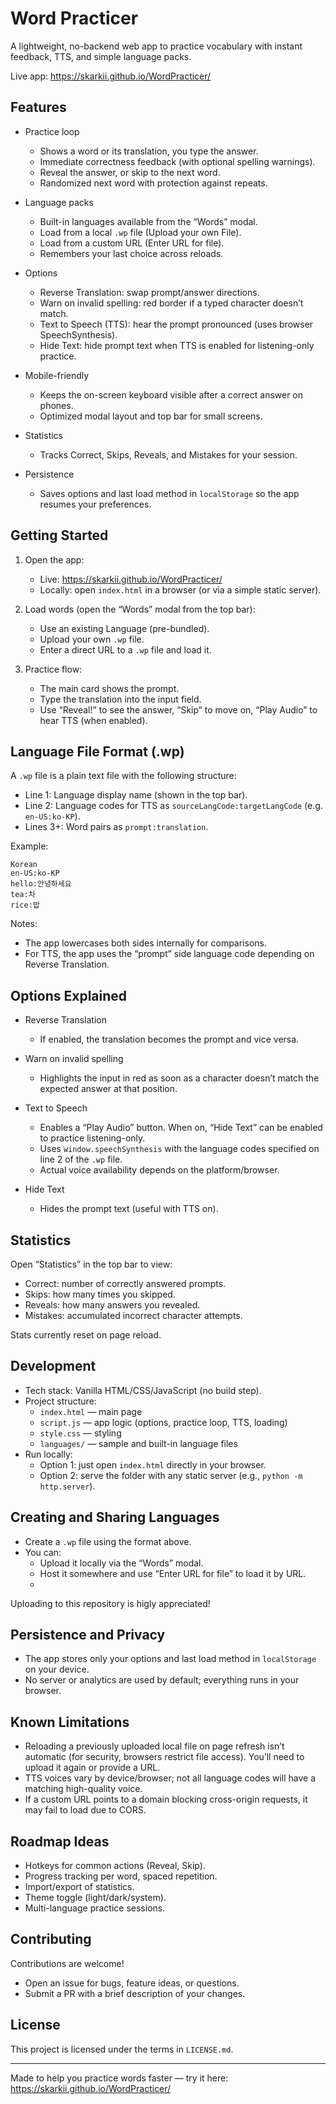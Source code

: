 # Word Practicer

A lightweight, no-backend web app to practice vocabulary with instant feedback, TTS, and simple language packs.

Live app: https://skarkii.github.io/WordPracticer/

## Features

- Practice loop
    - Shows a word or its translation, you type the answer.
    - Immediate correctness feedback (with optional spelling warnings).
    - Reveal the answer, or skip to the next word.
    - Randomized next word with protection against repeats.

- Language packs
    - Built-in languages available from the “Words” modal.
    - Load from a local `.wp` file (Upload your own File).
    - Load from a custom URL (Enter URL for file).
    - Remembers your last choice across reloads.

- Options
    - Reverse Translation: swap prompt/answer directions.
    - Warn on invalid spelling: red border if a typed character doesn’t match.
    - Text to Speech (TTS): hear the prompt pronounced (uses browser SpeechSynthesis).
    - Hide Text: hide prompt text when TTS is enabled for listening-only practice.

- Mobile-friendly
    - Keeps the on-screen keyboard visible after a correct answer on phones.
    - Optimized modal layout and top bar for small screens.

- Statistics
    - Tracks Correct, Skips, Reveals, and Mistakes for your session.

- Persistence
    - Saves options and last load method in `localStorage` so the app resumes your preferences.

## Getting Started

1. Open the app:
    - Live: https://skarkii.github.io/WordPracticer/
    - Locally: open `index.html` in a browser (or via a simple static server).

2. Load words (open the “Words” modal from the top bar):
    - Use an existing Language (pre-bundled).
    - Upload your own `.wp` file.
    - Enter a direct URL to a `.wp` file and load it.

3. Practice flow:
    - The main card shows the prompt.
    - Type the translation into the input field.
    - Use “Reveal!” to see the answer, “Skip” to move on, “Play Audio” to hear TTS (when enabled).

## Language File Format (.wp)

A `.wp` file is a plain text file with the following structure:

- Line 1: Language display name (shown in the top bar).
- Line 2: Language codes for TTS as `sourceLangCode:targetLangCode` (e.g. `en-US:ko-KP`).
- Lines 3+: Word pairs as `prompt:translation`.

Example:
```
Korean
en-US:ko-KP
hello:안녕하세요
tea:차
rice:밥
```

Notes:
- The app lowercases both sides internally for comparisons.
- For TTS, the app uses the “prompt” side language code depending on Reverse Translation.

## Options Explained

- Reverse Translation
    - If enabled, the translation becomes the prompt and vice versa.

- Warn on invalid spelling
    - Highlights the input in red as soon as a character doesn’t match the expected answer at that position.

- Text to Speech
    - Enables a “Play Audio” button. When on, “Hide Text” can be enabled to practice listening-only.
    - Uses `window.speechSynthesis` with the language codes specified on line 2 of the `.wp` file.
    - Actual voice availability depends on the platform/browser.

- Hide Text
    - Hides the prompt text (useful with TTS on).

## Statistics

Open “Statistics” in the top bar to view:
- Correct: number of correctly answered prompts.
- Skips: how many times you skipped.
- Reveals: how many answers you revealed.
- Mistakes: accumulated incorrect character attempts.

Stats currently reset on page reload.

## Development

- Tech stack: Vanilla HTML/CSS/JavaScript (no build step).
- Project structure:
    - `index.html` — main page
    - `script.js` — app logic (options, practice loop, TTS, loading)
    - `style.css` — styling
    - `languages/` — sample and built-in language files
- Run locally:
    - Option 1: just open `index.html` directly in your browser.
    - Option 2: serve the folder with any static server (e.g., `python -m http.server`).

## Creating and Sharing Languages

- Create a `.wp` file using the format above.
- You can:
    - Upload it locally via the “Words” modal.
    - Host it somewhere and use “Enter URL for file” to load it by URL.
    - 
Uploading to this repository is higly appreciated!

## Persistence and Privacy

- The app stores only your options and last load method in `localStorage` on your device.
- No server or analytics are used by default; everything runs in your browser.

## Known Limitations

- Reloading a previously uploaded local file on page refresh isn’t automatic (for security, browsers restrict file access). You’ll need to upload it again or provide a URL.
- TTS voices vary by device/browser; not all language codes will have a matching high-quality voice.
- If a custom URL points to a domain blocking cross-origin requests, it may fail to load due to CORS.

## Roadmap Ideas

- Hotkeys for common actions (Reveal, Skip).
- Progress tracking per word, spaced repetition.
- Import/export of statistics.
- Theme toggle (light/dark/system).
- Multi-language practice sessions.

## Contributing

Contributions are welcome!
- Open an issue for bugs, feature ideas, or questions.
- Submit a PR with a brief description of your changes.

## License

This project is licensed under the terms in `LICENSE.md`.

---

Made to help you practice words faster — try it here: https://skarkii.github.io/WordPracticer/
